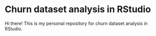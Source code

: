 # Churn dataset analysis in RStudio
Hi there!
This is my personal repository for churn dataset analysis in RStudio.
